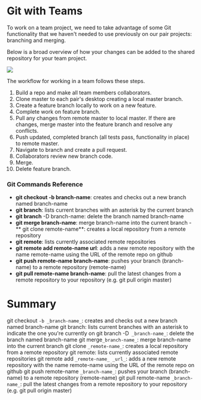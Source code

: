 # Git with Teams

To work on a team project, we need to take advantage of some Git functionality that we haven't needed to use previously on our pair projects: branching and merging.

Below is a broad overview of how your changes can be added to the shared repository for your team project.

![](https://dl.dropboxusercontent.com/s/az8lebch3pp8797/git-team-workflow.png)

The workflow for working in a team follows these steps.

1. Build a repo and make all team members collaborators.
2. Clone master to each pair's desktop creating a local master branch.
3. Create a feature branch locally to work on a new feature.
4. Complete work on feature branch.
5. Pull any changes from remote master to local master. If there are changes, merge master into the feature branch and resolve any conflicts.
6. Push updated, completed branch (all tests pass, functionality in place) to remote master.
7. Navigate to branch and create a pull request.
8. Collaborators review new branch code.
9. Merge.
10. Delete feature branch.

### Git Commands Reference


- **git checkout -b branch-name**: creates and checks out a new branch named branch-name
- **git branch**: lists current branches with an asterisk by the current branch
- **git branch** -D branch-name: delete the branch named branch-name
- **git merge branch-name**: merge branch-name into the current branch
-** git clone remote-name**: creates a local repository from a remote repository
- **git remote**: lists currently associated remote repositories
- **git remote add remote-name url**: adds a new remote repository with the name remote-name using the URL of the remote repo on github
- **git push remote-name branch-name**: pushes your branch (branch-name) to a remote repository (remote-name)
- **git pull remote-name branch-name**: pull the latest changes from a remote repository to your repository (e.g. git pull origin master)


# Summary

git checkout ```-b _branch-name_```: creates and checks out a new branch named branch-name git branch: lists current branches with an asterisk to indicate the one you're currently on git branch -D``` _branch-name_```: delete the branch named branch-name git merge``` _branch-name_ ```: merge branch-name into the current branch git clone ```_remote-name_```: creates a local repository from a remote repository git remote: lists currently associated remote repositories git remote add ```_remote-name_ _url_```: adds a new remote repository with the name remote-name using the URL of the remote repo on github git push remote-name ```_branch-name_```: pushes your branch (branch-name) to a remote repository (remote-name) git pull remote-name ```_branch-name_```: pull the latest changes from a remote repository to your repository (e.g. git pull origin master)